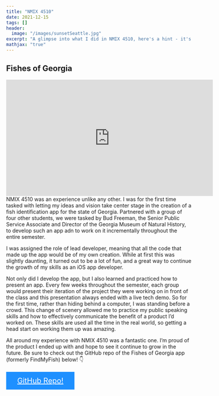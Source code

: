 ```yaml
---
title: "NMIX 4510"
date: 2021-12-15
tags: []
header: 
  image: "/images/sunsetSeattle.jpg"
excerpt: "A glimpse into what I did in NMIX 4510, here's a hint - it's the development of a fish identification app for iOS!"
mathjax: "true"
---
```


## Fishes of Georgia

<iframe src="https://www.youtube.com/embed/a11K1M6WUE8" width="560" height="315" frameborder="0" allowfullscreen="true"> </iframe>
<br>
NMIX 4510 was an experience unlike any other. I was for the first time tasked with letting my ideas and vision take center stage in the creation of a fish identification app for the state of Georgia. Partnered with a group of four other students, we were tasked by Bud Freeman, the Senior Public Service Associate and Director of the Georgia Museum of Natural History, to develop such an app adn to work on it incrementally throughout the entire semester. 

I was assigned the role of lead developer, meaning that all the code that made up the app would be of my own creation. While at first this was slightly daunting, it turned out to be a lot of fun, and a great way to continue the growth of my skills as an iOS app developer. 

Not only did I develop the app, but I also learned and practiced how to present an app. Every few weeks throughout the semester, each group would present their iteration of the project they were working on in front of the class and this presentation always ended with a live tech demo. So for the first time, rather than hiding behind a computer, I was standing before a crowd. This change of scenery allowed me to practice my public speaking skills and how to effectively communicate the benefit of a product I’d worked on. These skills are used all the time in the real world, so getting a head start on working them up was amazing.

All around my experience with NMIX 4510 was a fantastic one. I’m proud of the product I ended up with and hope to see it continue to grow in the future. Be sure to check out the GitHub repo of the Fishes of Georgia app (formerly FindMyFish) below! 👇

<html>
<head>
<meta name="viewport" content="width=device-width, initial-scale=1">
<style>  
.btn {
  background-color: DodgerBlue;
  border: none;
  color: white;
  padding: 12px 30px;
  cursor: pointer;
  font-size: 20px;
}

/* Darker background on mouse-over */
.btn:hover {
  background-color: RoyalBlue;
}
</style>
</head>
<body>
<br>
<a href="https://github.com/andreasmarsh/FIshesOfGeorgia" target="_blank" class="btn"><i class="fa fa-github-square"></i> GitHub Repo!</a>
<br>
</body>
</html> 
